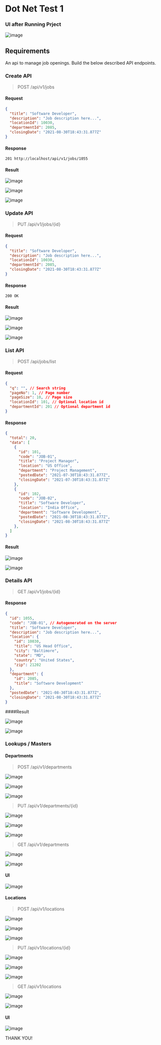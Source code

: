 # Dot Net Test 1

### UI after Running Prject
![image](https://github.com/Sudo-Aditya/Jobs/assets/81794467/23fcac00-9368-4b1b-9a30-13a4fb9e38af)


## Requirements

An api to manage job openings. Build the below described API endpoints.

### Create API
> POST /api/v1/jobs

#### Request
```json
{
  "title": "Software Developer",
  "description": "Job description here...",
  "locationId": 10030,
  "departmentId": 2085,
  "closingDate": "2021-08-30T18:43:31.877Z"
}
```

#### Response
```
201 http://localhost/api/v1/jobs/1055
```


#### Result

![image](https://github.com/Sudo-Aditya/Jobs/assets/81794467/49126bd9-c3e3-4cac-a374-a7a6da28c0e9)

![image](https://github.com/Sudo-Aditya/Jobs/assets/81794467/884556ba-6803-46e6-9402-0c5f7e6db84c)

![image](https://github.com/Sudo-Aditya/Jobs/assets/81794467/ae370f06-e6e4-4f7d-b5f7-26ceba1d0c01)


### Update API
> PUT /api/v1/jobs/{id}

#### Request
```json
{
  "title": "Software Developer",
  "description": "Job description here...",
  "locationId": 10030,
  "departmentId": 2085,
  "closingDate": "2021-08-30T18:43:31.877Z"
}
```

#### Response
```
200 OK
```


#### Result

![image](https://github.com/Sudo-Aditya/Jobs/assets/81794467/c262c89d-67f4-4314-a36d-121d069c3ef2)

![image](https://github.com/Sudo-Aditya/Jobs/assets/81794467/d83d39f3-be10-4632-ade2-b4824233693c)

![image](https://github.com/Sudo-Aditya/Jobs/assets/81794467/46d91742-0c1b-41c9-8d04-db270c8c23a3)


### List API
> POST /api/jobs/list

#### Request
```json
{
  "q": "", // Search string
  "pageNo": 1, // Page number
  "pageSize": 10, // Page size
  "locationId": 101, // Optional location id
  "departmentId": 201 // Optional department id
}
```

#### Response
```json
{
  "total": 20,
  "data": [
    {
      "id": 101,
      "code": "JOB-01",
      "title": "Project Manager",
      "location": "US Office",
      "department": "Project Management",
      "postedDate": "2021-07-30T18:43:31.877Z",
      "closingDate": "2021-07-30T18:43:31.877Z"
    },
    {
      "id": 102,
      "code": "JOB-02",
      "title": "Software Developer",
      "location": "India Office",
      "department": "Software Development",
      "postedDate": "2021-08-30T18:43:31.877Z",
      "closingDate": "2021-08-30T18:43:31.877Z"
    },
  ]
}
```


#### Result

![image](https://github.com/Sudo-Aditya/Jobs/assets/81794467/e4955b0a-2622-405d-a2d2-929d8e964eee)

![image](https://github.com/Sudo-Aditya/Jobs/assets/81794467/5f28fa5d-6c71-431c-bda6-34b96fe4691e)


### Details API
> GET /api/v1/jobs/{id}

#### Response
```json
{
  "id": 1055,
  "code": "JOB-01", // Autogenerated on the server
  "title": "Software Developer",
  "description": "Job description here...",
  "location": {
    "id": 10030,
    "title": "US Head Office",
    "city": "Baltimore",
    "state": "MD",
    "country": "United States",
    "zip": 21202
  },
  "department": {
    "id": 2085,
    "title": "Software Development"
  },
  "postedDate": "2021-08-30T18:43:31.877Z",
  "closingDate": "2021-08-30T18:43:31.877Z"
}
```

####Result

![image](https://github.com/Sudo-Aditya/Jobs/assets/81794467/f9abb1b6-e34d-4532-b998-40c4d0d53587)

![image](https://github.com/Sudo-Aditya/Jobs/assets/81794467/d458152d-04e3-49ea-ac14-d69891f5b9aa)


### Lookups / Masters
#### Departments


> POST /api/v1/departments

![image](https://github.com/Sudo-Aditya/Jobs/assets/81794467/f96cb95f-6feb-488b-a53a-9d2565835c41)

![image](https://github.com/Sudo-Aditya/Jobs/assets/81794467/f1c87cdd-4a36-47dc-ab14-5f0654fe0957)

![image](https://github.com/Sudo-Aditya/Jobs/assets/81794467/b0d29923-935b-4f39-ad19-e55bf8e18b3a)



> PUT /api/v1/departments/{id}

![image](https://github.com/Sudo-Aditya/Jobs/assets/81794467/91ac7f85-5269-48b1-bbe6-032001e4dfe4)

![image](https://github.com/Sudo-Aditya/Jobs/assets/81794467/036d2361-2c0d-40db-a8e3-a47829b29e3d)

![image](https://github.com/Sudo-Aditya/Jobs/assets/81794467/323a677f-8f27-433b-9373-ed699feeae2e)



> GET /api/v1/departments

![image](https://github.com/Sudo-Aditya/Jobs/assets/81794467/0e7ef5dc-0860-4a57-9d2a-2e984d346305)

![image](https://github.com/Sudo-Aditya/Jobs/assets/81794467/ab6def91-dd60-4cdb-94d3-6b92367d5756)


#### UI

![image](https://github.com/Sudo-Aditya/Jobs/assets/81794467/1dec46a4-ac7c-4cda-977b-59dc223eeb71)




#### Locations

> POST /api/v1/locations

![image](https://github.com/Sudo-Aditya/Jobs/assets/81794467/7317f6b9-9fb5-4904-bd54-a95cd5cde4ab)

![image](https://github.com/Sudo-Aditya/Jobs/assets/81794467/ec5da6ce-6768-4d97-9230-83d9637d1620)

![image](https://github.com/Sudo-Aditya/Jobs/assets/81794467/1c64fd1f-1774-41b7-9763-69dbd1ccb98d)



> PUT /api/v1/locations/{id}

![image](https://github.com/Sudo-Aditya/Jobs/assets/81794467/582a094f-2733-44d5-8669-d4437ac1bca3)

![image](https://github.com/Sudo-Aditya/Jobs/assets/81794467/7e643a6d-b494-481c-875f-d34bbf54f937)

![image](https://github.com/Sudo-Aditya/Jobs/assets/81794467/5076a4ff-cc11-45a5-8369-5d05a5646a1c)


> GET /api/v1/locations

![image](https://github.com/Sudo-Aditya/Jobs/assets/81794467/b582ecea-9edd-4022-a8f8-084540e0a485)
 
![image](https://github.com/Sudo-Aditya/Jobs/assets/81794467/7e308124-4f7c-43f2-bfe1-3509f528fb63)



#### UI

![image](https://github.com/Sudo-Aditya/Jobs/assets/81794467/dd18f7c4-d552-4279-976d-29e478eb2a7c)

THANK YOU!
